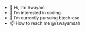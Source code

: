 - 👋 Hi, I’m Swayam
- 👀 I’m interested in coding
- 🌱 I’m currently pursuing btech-cse
- 📫 How to reach me @/swayamsah

<!---
swayamps/swayamps is a ✨ special ✨ repository because its `README.md` (this file) appears on your GitHub profile.
You can click the Preview link to take a look at your changes.
--->
